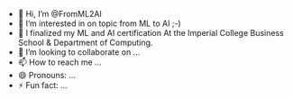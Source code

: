 - 👋 Hi, I’m @FromML2AI
- 👀 I’m interested in on topic from ML to AI ;-) 
- 🌱 I finalized my ML and AI certification At the Imperial College Business School & Department of Computing.
- 💞️ I’m looking to collaborate on ...
- 📫 How to reach me ...
- 😄 Pronouns: ...
- ⚡ Fun fact: ...

<!---
FromML2AI/FromML2AI is a ✨ special ✨ repository because its `README.md` (this file) appears on your GitHub profile.
You can click the Preview link to take a look at your changes.
--->
